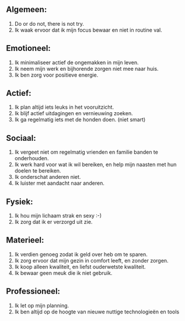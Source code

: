 
Algemeen:
---------

  1. Do or do not, there is not try.
  2. Ik waak ervoor dat ik mijn focus bewaar en niet in routine val.

Emotioneel:
-----------

  1. Ik minimaliseer actief de ongemakken in mijn leven.
  2. Ik neem mijn werk en bijhorende zorgen niet mee naar huis.
  3. Ik ben zorg voor positieve energie.

  
Actief:
-------

  1. Ik plan altijd iets leuks in het vooruitzicht.
  2. Ik blijf actief uitdagingen en vernieuwing zoeken.
  3. Ik ga regelmatig iets met de honden doen. (niet smart)


Sociaal:
-------

  1. Ik vergeet niet om regelmatig vrienden en familie banden te onderhouden.
  2. Ik werk hard voor wat ik wil bereiken, en help mijn naasten met hun doelen te bereiken.
  3. Ik onderschat anderen niet.
  4. Ik luister met aandacht naar anderen.


Fysiek:
-------

  1. Ik hou mijn lichaam strak en sexy :-)
  2. Ik zorg dat ik er verzorgd uit zie.


Materieel:
---------

  1. Ik verdien genoeg zodat ik geld over heb om te sparen.
  2. Ik zorg ervoor dat mijn gezin in comfort leeft, en zonder zorgen.
  3. Ik koop alleen kwaliteit, en liefst ouderwetste kwaliteit.
  4. Ik bewaar geen meuk die ik niet gebruik.


Professioneel:
--------------

  1. Ik let op mijn planning.
  2. Ik ben altijd op de hoogte van nieuwe nuttige technologieën en tools
